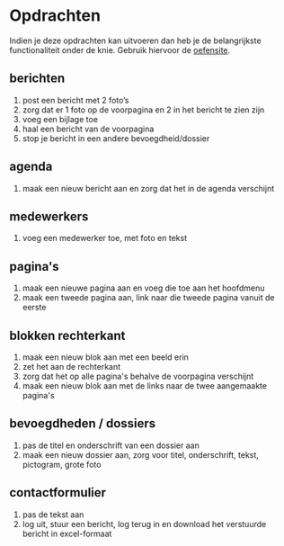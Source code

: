 # Opdrachten

Indien je deze opdrachten kan uitvoeren dan heb je de belangrijkste functionaliteit onder de knie. Gebruik hiervoor de [oefensite](http://harelbek.groen2.ys.be).

## berichten

1. post een bericht met 2 foto’s
2. zorg dat er 1 foto op de voorpagina en 2 in het bericht te zien zijn
3. voeg een bijlage toe
4. haal een bericht van de voorpagina
5. stop je bericht in een andere bevoegdheid/dossier

## agenda
1. maak een nieuw bericht aan en zorg dat het in de agenda verschijnt

## medewerkers
1. voeg een medewerker toe, met foto en tekst

## pagina's
1. maak een nieuwe pagina aan en voeg die toe aan het hoofdmenu 
2. maak een tweede pagina aan, link naar die tweede pagina vanuit de eerste    
     
## blokken rechterkant
1. maak een nieuw blok aan met een beeld erin
2. zet het aan de rechterkant
3. zorg dat het op alle pagina's behalve de voorpagina verschijnt
4. maak een nieuw blok aan met de links naar de twee aangemaakte pagina's

## bevoegdheden / dossiers
1. pas de titel en onderschrift van een dossier aan
2. maak een nieuw dossier aan, zorg voor titel, onderschrift, tekst, pictogram, grote foto

## contactformulier     
1. pas de tekst aan
2. log uit, stuur een bericht, log terug in en download het verstuurde bericht in excel-formaat
